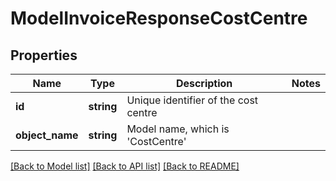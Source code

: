 # ModelInvoiceResponseCostCentre

## Properties
Name | Type | Description | Notes
------------ | ------------- | ------------- | -------------
**id** | **string** | Unique identifier of the cost centre | 
**object_name** | **string** | Model name, which is &#x27;CostCentre&#x27; | 

[[Back to Model list]](../../README.md#documentation-for-models) [[Back to API list]](../../README.md#documentation-for-api-endpoints) [[Back to README]](../../README.md)


